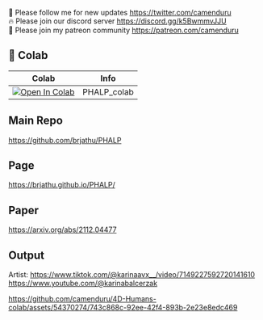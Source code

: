 🐣 Please follow me for new updates https://twitter.com/camenduru <br />
🔥 Please join our discord server https://discord.gg/k5BwmmvJJU <br />
🥳 Please join my patreon community https://patreon.com/camenduru <br />

## 🦒 Colab

| Colab | Info
| --- | --- |
[![Open In Colab](https://colab.research.google.com/assets/colab-badge.svg)](https://colab.research.google.com/github/camenduru/PHALP-colab/blob/main/PHALP_colab.ipynb) | PHALP_colab

## Main Repo
https://github.com/brjathu/PHALP <br />

## Page
https://brjathu.github.io/PHALP/ <br />

## Paper
https://arxiv.org/abs/2112.04477 <br />

## Output
Artist: https://www.tiktok.com/@karinaavx__/video/7149227592720141610 <br />
https://www.youtube.com/@karinabalcerzak

https://github.com/camenduru/4D-Humans-colab/assets/54370274/743c868c-92ee-42f4-893b-2e23e8edc469
